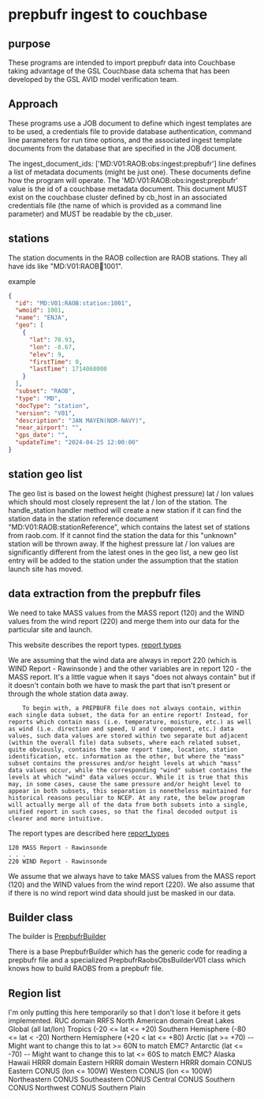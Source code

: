 # prepbufr ingest to couchbase

## purpose

These programs are intended to import prepbufr data into Couchbase taking advantage of the GSL Couchbase data schema
that has been developed by the GSL AVID model verification team.

## Approach

These programs use a JOB document to define which ingest templates are to be used, a credentials file to provide database authentication, command line parameters for run time options, and the associated ingest template documents from the database that are specified in the JOB document.

The ingest_document_ids: ['MD:V01:RAOB:obs:ingest:prepbufr'] line defines
a list of metadata documents (might be just one). These documents define how the program will operate.
The 'MD:V01:RAOB:obs:ingest:prepbufr' value is the id of a couchbase metadata document.
This document MUST exist on the couchbase cluster defined by cb_host in an associated credentials file (the name of which is provided as a command line parameter) and MUST be readable by the cb_user.

## stations

The station documents in the RAOB collection are RAOB stations. They all have ids like "MD:V01:RAOB:station:1001".

example

```json
{
  "id": "MD:V01:RAOB:station:1001",
  "wmoid": 1001,
  "name": "ENJA",
  "geo": [
    {
      "lat": 70.93,
      "lon": -8.67,
      "elev": 9,
      "firstTime": 0,
      "lastTime": 1714068000
    }
  ],
  "subset": "RAOB",
  "type": "MD",
  "docType": "station",
  "version": "V01",
  "description": "JAN MAYEN(NOR-NAVY)",
  "near_airport": "",
  "gps_date": "",
  "updateTime": "2024-04-25 12:00:00"
}
  ```

## station geo list

The geo list is based on the lowest height (highest pressure) lat / lon values which should most closely represent the lat / lon of the station. The handle_station
handler method will create a new station if it can find the station data in the station reference document "MD:V01:RAOB:stationReference", which contains the latest set of stations from raob.com. If it cannot find the station the data for this "unknown" station will be thrown away. If the highest pressure lat / lon values are significantly different from the latest ones in the geo list, a new geo list entry will be added to the station under the assumption that the station launch site has moved.

## data extraction from the prepbufr files

We need to take MASS values from the MASS report (120) and the WIND values from the wind report (220) and merge them into our data for the particular site and launch.

This website describes the report types.
[report types](https://www.nco.ncep.noaa.gov/sib/decoders/BUFRLIB/toc/prepbufr/)

We are assuming that the wind data are always in report 220 (which is WIND Report - Rawinsonde ) and the other variables are in report 120 - the MASS report. It's a little vague when it says "does not always contain" but if it doesn't contain both we have to mask the part that isn't present or through the whole station data away.

```text
    To begin with, a PREPBUFR file does not always contain, within each single data subset, the data for an entire report! Instead, for reports which contain mass (i.e. temperature, moisture, etc.) as well as wind (i.e. direction and speed, U and V component, etc.) data values, such data values are stored within two separate but adjacent (within the overall file) data subsets, where each related subset, quite obviously, contains the same report time, location, station identification, etc. information as the other, but where the "mass" subset contains the pressures and/or height levels at which "mass" data values occur, while the corresponding "wind" subset contains the levels at which "wind" data values occur. While it is true that this may, in some cases, cause the same pressure and/or height level to appear in both subsets, this separation is nonetheless maintained for historical reasons peculiar to NCEP. At any rate, the below program will actually merge all of the data from both subsets into a single, unified report in such cases, so that the final decoded output is clearer and more intuitive.
```

The report types are described here [report_types](https://www.emc.ncep.noaa.gov/emc/pages/infrastructure/bufrlib/tables/CodeFlag_0_STDv41_LOC7.html#055007)

```text
120 MASS Report - Rawinsonde
. . .
220 WIND Report - Rawinsonde
```

We assume that we always have to take MASS values from the MASS report (120) and the WIND values from the wind report (220).
We also assume that if there is no wind report wind data should just be masked in our data.

## Builder class

The builder is [PrepbufrBuilder](https://github.com/NOAA-GSL/VxIngest/tree/main/src/vxingest)

There is a base PrepbufrBuilder which has the generic code for reading a prepbufr file and a specialized PrepbufrRaobsObsBuilderV01 class which knows how to build RAOBS from a prepbufr file.

## Region list

I'm only putting this here temporarily so that I don't lose it before it gets implemented.
RUC domain
RRFS North American domain
Great Lakes
Global (all lat/lon)
Tropics (-20 <= lat <= +20)
Southern Hemisphere (-80 <= lat < -20)
Northern Hemisphere (+20 < lat <= +80)
Arctic (lat >= +70) -- Might want to change this to lat >= 60N to match EMC?
Antarctic (lat <= -70) -- Might want to change this to lat <= 60S to match EMC?
Alaska
Hawaii
HRRR domain
Eastern HRRR domain
Western HRRR domain
CONUS
Eastern CONUS (lon <= 100W)
Western CONUS (lon <= 100W)
Northeastern CONUS
Southeastern CONUS
Central CONUS
Southern CONUS
Northwest CONUS
Southern Plain
